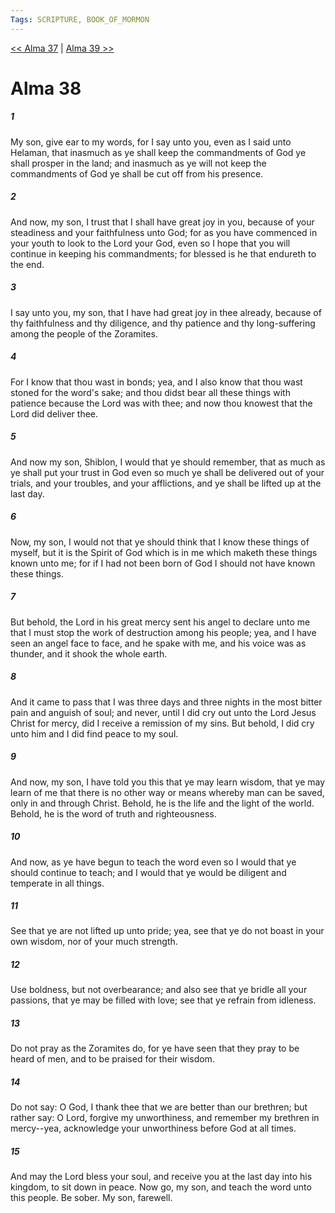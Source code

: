 ```yaml
---
Tags: SCRIPTURE, BOOK_OF_MORMON
---
```


[<< Alma 37](BOOK_OF_MORMON/09_Alma/Alma_37.md) | [Alma 39 >>](BOOK_OF_MORMON/09_Alma/Alma_39.md)

# Alma 38

##### 1
 My son, give ear to my words, for I say unto you, even as I said unto Helaman, that inasmuch as ye shall keep the commandments of God ye shall prosper in the land; and inasmuch as ye will not keep the commandments of God ye shall be cut off from his presence.
##### 2
 And now, my son, I trust that I shall have great joy in you, because of your steadiness and your faithfulness unto God; for as you have commenced in your youth to look to the Lord your God, even so I hope that you will continue in keeping his commandments; for blessed is he that endureth to the end.
##### 3
 I say unto you, my son, that I have had great joy in thee already, because of thy faithfulness and thy diligence, and thy patience and thy long-suffering among the people of the Zoramites.
##### 4
 For I know that thou wast in bonds; yea, and I also know that thou wast stoned for the word's sake; and thou didst bear all these things with patience because the Lord was with thee; and now thou knowest that the Lord did deliver thee.
##### 5
 And now my son, Shiblon, I would that ye should remember, that as much as ye shall put your trust in God even so much ye shall be delivered out of your trials, and your troubles, and your afflictions, and ye shall be lifted up at the last day.
##### 6
 Now, my son, I would not that ye should think that I know these things of myself, but it is the Spirit of God which is in me which maketh these things known unto me; for if I had not been born of God I should not have known these things.
##### 7
 But behold, the Lord in his great mercy sent his angel to declare unto me that I must stop the work of destruction among his people; yea, and I have seen an angel face to face, and he spake with me, and his voice was as thunder, and it shook the whole earth.
##### 8
 And it came to pass that I was three days and three nights in the most bitter pain and anguish of soul; and never, until I did cry out unto the Lord Jesus Christ for mercy, did I receive a remission of my sins. But behold, I did cry unto him and I did find peace to my soul.
##### 9
 And now, my son, I have told you this that ye may learn wisdom, that ye may learn of me that there is no other way or means whereby man can be saved, only in and through Christ. Behold, he is the life and the light of the world. Behold, he is the word of truth and righteousness.
##### 10
 And now, as ye have begun to teach the word even so I would that ye should continue to teach; and I would that ye would be diligent and temperate in all things.
##### 11
 See that ye are not lifted up unto pride; yea, see that ye do not boast in your own wisdom, nor of your much strength.
##### 12
 Use boldness, but not overbearance; and also see that ye bridle all your passions, that ye may be filled with love; see that ye refrain from idleness.
##### 13
 Do not pray as the Zoramites do, for ye have seen that they pray to be heard of men, and to be praised for their wisdom.
##### 14
 Do not say: O God, I thank thee that we are better than our brethren; but rather say: O Lord, forgive my unworthiness, and remember my brethren in mercy--yea, acknowledge your unworthiness before God at all times.
##### 15
 And may the Lord bless your soul, and receive you at the last day into his kingdom, to sit down in peace. Now go, my son, and teach the word unto this people. Be sober. My son, farewell.
